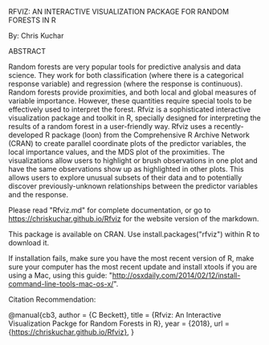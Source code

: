 RFVIZ: AN INTERACTIVE VISUALIZATION PACKAGE FOR RANDOM FORESTS IN R

By: Chris Kuchar

ABSTRACT

Random forests are very popular tools for predictive analysis and data science. They work for both classification (where there is a categorical response variable) and regression (where the response is continuous). Random forests provide proximities, and both local and global measures of variable importance.  However, these quantities require special tools to be effectively used to interpret the forest. Rfviz is a sophisticated interactive visualization package and toolkit in R, specially designed for interpreting the results of a random forest in a user-friendly way. Rfviz uses a recently-developed R package (loon) from the Comprehensive R Archive Network (CRAN) to create parallel coordinate plots of the predictor variables, the local importance values, and the MDS plot of the proximities. The visualizations allow users to highlight or brush observations in one plot and have the same observations show up as highlighted in other plots. This allows users to explore unusual subsets of their data and to potentially discover previously-unknown relationships between the predictor variables and the response.

Please read "Rfviz.md" for complete documentation, or go to https://chriskuchar.github.io/Rfviz for the website version of the markdown. 

This package is available on CRAN. Use install.packages("rfviz") within R to download it.

If installation fails, make sure you have the most recent version of R, make sure your computer has the most recent update and install xtools if you are using a Mac, using this guide: "http://osxdaily.com/2014/02/12/install-command-line-tools-mac-os-x/".

Citation Recommendation:

@manual{cb3,
	author = {C Beckett},
	title = {Rfviz: An Interactive Visualization Packge for Random Forests in R},
	year = {2018},
	url = {https://chriskuchar.github.io/Rfviz},
}
